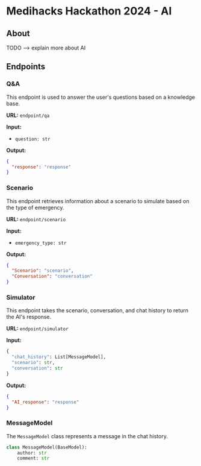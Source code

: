 # Medihacks Hackathon 2024 - AI

## About

TODO --> explain more about AI


## Endpoints

### Q&A
This endpoint is used to answer the user's questions based on a knowledge base.

**URL:** `endpoint/qa`

**Input:** 
- `question: str`

**Output:**
```json
{
  "response": "response"
}
```

### Scenario
This endpoint retrieves information about a scenario to simulate based on the type of emergency.

**URL:** `endpoint/scenario`

**Input:** 
- `emergency_type: str`

**Output:**
```json
{
  "Scenario": "scenario",
  "Conversation": "conversation"
}
```

### Simulator
This endpoint takes the scenario, conversation, and chat history to return the AI's response.

**URL:** `endpoint/simulator`

**Input:** 
```python
{
  "chat_history": List[MessageModel],
  "scenario": str,
  "conversation": str
}
```

**Output:**
```json
{
  "AI_response": "response"
}
```

### MessageModel
The `MessageModel` class represents a message in the chat history.

```python
class MessageModel(BaseModel):
    author: str
    comment: str
```
